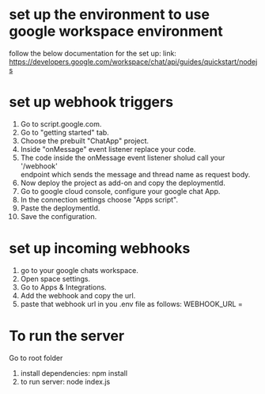 
# set up the environment to use google workspace environment
follow the below documentation for the set up:
link: https://developers.google.com/workspace/chat/api/guides/quickstart/nodejs

# set up webhook triggers
 1. Go to script.google.com.
 2. Go to "getting started" tab.
 3. Choose the prebuilt "ChatApp" project.
 4. Inside "onMessage" event listener replace your code.
 5. The code inside the onMessage event listener sholud call your '/webhook'     
    endpoint which sends the message and thread name as request body.
 6. Now deploy the project as add-on and copy the deploymentId.
 7. Go to google cloud console, configure your google chat App.
 8. In the connection settings choose "Apps script".
 9. Paste the deploymentId.
 10. Save the configuration.

 # set up incoming webhooks
 1. go to your google chats workspace.
 2. Open space settings.
 3. Go to Apps & Integrations.
 4. Add the webhook and copy the url.
 5. paste that webhook url in you .env file as follows:
     WEBHOOK_URL = <your-webhook-url>

# To run the server
 Go to root folder
  1. install dependencies: npm install
  2. to run server: node index.js
